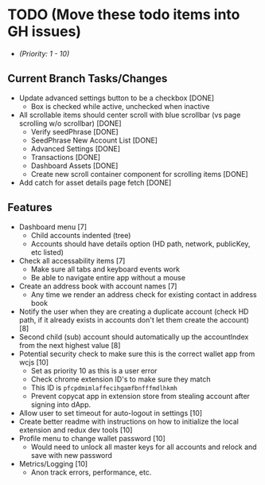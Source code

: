 # TODO (Move these todo items into GH issues)
* _(Priority: 1 - 10)_

## Current Branch Tasks/Changes
* Update advanced settings button to be a checkbox [DONE]
  - Box is checked while active, unchecked when inactive
* All scrollable items should center scroll with blue scrollbar (vs page scrolling w/o scrollbar) [DONE]
  - Verify seedPhrase [DONE]
  - SeedPhrase New Account List [DONE]
  - Advanced Settings [DONE]
  - Transactions [DONE]
  - Dashboard Assets [DONE]
  - Create new scroll container component for scrolling items [DONE]
* Add catch for asset details page fetch [DONE]

## Features
* Dashboard menu [7]
  - Child accounts indented (tree)
  - Accounts should have details option (HD path, network, publicKey, etc listed)
* Check all accessability items [7]
  - Make sure all tabs and keyboard events work
  - Be able to navigate entire app without a mouse
* Create an address book with account names [7]
  - Any time we render an address check for existing contact in address book
* Notify the user when they are creating a duplicate account (check HD path, if it already exists in accounts don't let them create the account) [8]
* Second child (sub) account should automatically up the accountIndex from the next highest value [8]
* Potential security check to make sure this is the correct wallet app from wcjs [10]
  - Set as priority 10 as this is a user error
  - Check chrome extension ID's to make sure they match
  - This ID is `pfcpdmimlaffecihgamfbnfffmdlhkmh`
  - Prevent copycat app in extension store from stealing account after signing into dApp.
* Allow user to set timeout for auto-logout in settings [10]
* Create better readme with instructions on how to initialize the local extension and redux dev tools [10]
* Profile menu to change wallet password [10]
  - Would need to unlock all master keys for all accounts and relock and save with new password
* Metrics/Logging [10]
  - Anon track errors, performance, etc.
